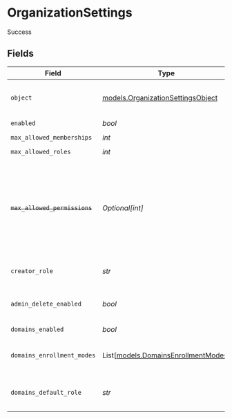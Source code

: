 # OrganizationSettings

Success


## Fields

| Field                                                                                                                                                                                             | Type                                                                                                                                                                                              | Required                                                                                                                                                                                          | Description                                                                                                                                                                                       | Example                                                                                                                                                                                           |
| ------------------------------------------------------------------------------------------------------------------------------------------------------------------------------------------------- | ------------------------------------------------------------------------------------------------------------------------------------------------------------------------------------------------- | ------------------------------------------------------------------------------------------------------------------------------------------------------------------------------------------------- | ------------------------------------------------------------------------------------------------------------------------------------------------------------------------------------------------- | ------------------------------------------------------------------------------------------------------------------------------------------------------------------------------------------------- |
| `object`                                                                                                                                                                                          | [models.OrganizationSettingsObject](../models/organizationsettingsobject.md)                                                                                                                      | :heavy_check_mark:                                                                                                                                                                                | String representing the object's type. Objects of the same type share the same value.                                                                                                             | organization_settings                                                                                                                                                                             |
| `enabled`                                                                                                                                                                                         | *bool*                                                                                                                                                                                            | :heavy_check_mark:                                                                                                                                                                                | N/A                                                                                                                                                                                               | true                                                                                                                                                                                              |
| `max_allowed_memberships`                                                                                                                                                                         | *int*                                                                                                                                                                                             | :heavy_check_mark:                                                                                                                                                                                | N/A                                                                                                                                                                                               | 5                                                                                                                                                                                                 |
| `max_allowed_roles`                                                                                                                                                                               | *int*                                                                                                                                                                                             | :heavy_check_mark:                                                                                                                                                                                | N/A                                                                                                                                                                                               | 3                                                                                                                                                                                                 |
| ~~`max_allowed_permissions`~~                                                                                                                                                                     | *Optional[int]*                                                                                                                                                                                   | :heavy_minus_sign:                                                                                                                                                                                | : warning: ** DEPRECATED **: This will be removed in a future release, please migrate away from it as soon as possible.<br/><br/>max_allowed_permissions is now a no-op, as permissions are now unlimited | 15                                                                                                                                                                                                |
| `creator_role`                                                                                                                                                                                    | *str*                                                                                                                                                                                             | :heavy_check_mark:                                                                                                                                                                                | The role key that a user will be assigned after creating an organization.                                                                                                                         | admin                                                                                                                                                                                             |
| `admin_delete_enabled`                                                                                                                                                                            | *bool*                                                                                                                                                                                            | :heavy_check_mark:                                                                                                                                                                                | The default for whether an admin can delete an organization with the Frontend API.                                                                                                                | true                                                                                                                                                                                              |
| `domains_enabled`                                                                                                                                                                                 | *bool*                                                                                                                                                                                            | :heavy_check_mark:                                                                                                                                                                                | N/A                                                                                                                                                                                               | true                                                                                                                                                                                              |
| `domains_enrollment_modes`                                                                                                                                                                        | List[[models.DomainsEnrollmentModes](../models/domainsenrollmentmodes.md)]                                                                                                                        | :heavy_check_mark:                                                                                                                                                                                | N/A                                                                                                                                                                                               | [<br/>"automatic_invitation",<br/>"automatic_suggestion"<br/>]                                                                                                                                    |
| `domains_default_role`                                                                                                                                                                            | *str*                                                                                                                                                                                             | :heavy_check_mark:                                                                                                                                                                                | The role key that it will be used in order to create an organization invitation or suggestion.                                                                                                    | member                                                                                                                                                                                            |